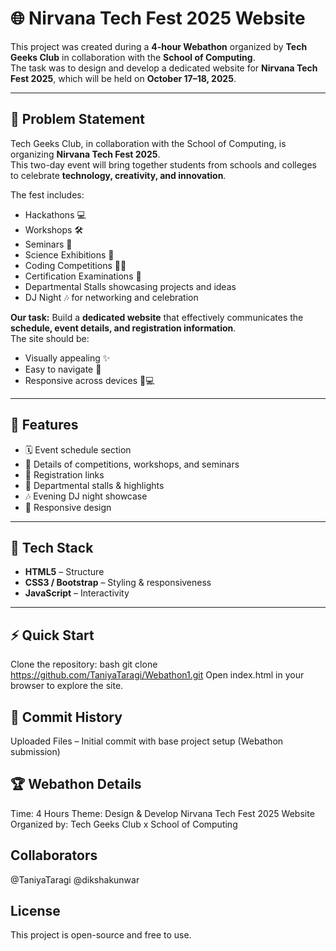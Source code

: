 # 🌐 Nirvana Tech Fest 2025 Website

This project was created during a **4-hour Webathon** organized by **Tech Geeks Club** in collaboration with the **School of Computing**.  
The task was to design and develop a dedicated website for **Nirvana Tech Fest 2025**, which will be held on **October 17–18, 2025**.

---

## 🎯 Problem Statement
Tech Geeks Club, in collaboration with the School of Computing, is organizing **Nirvana Tech Fest 2025**.  
This two-day event will bring together students from schools and colleges to celebrate **technology, creativity, and innovation**.  

The fest includes:  
- Hackathons 💻  
- Workshops 🛠️  
- Seminars 🎤  
- Science Exhibitions 🔬  
- Coding Competitions 👨‍💻  
- Certification Examinations 📜  
- Departmental Stalls showcasing projects and ideas  
- DJ Night 🎶 for networking and celebration  

**Our task:** Build a **dedicated website** that effectively communicates the **schedule, event details, and registration information**.  
The site should be:  
- Visually appealing ✨  
- Easy to navigate 🧭  
- Responsive across devices 📱💻  

---

## 🚀 Features
- 🗓️ Event schedule section  
- 📌 Details of competitions, workshops, and seminars  
- 📝 Registration links  
- 📸 Departmental stalls & highlights  
- 🎶 Evening DJ night showcase  
- 📱 Responsive design  

---

## 📂 Tech Stack
- **HTML5** – Structure  
- **CSS3 / Bootstrap** – Styling & responsiveness  
- **JavaScript** – Interactivity  

---

## ⚡ Quick Start

Clone the repository:
bash
git clone https://github.com/TaniyaTaragi/Webathon1.git
Open index.html in your browser to explore the site.

## 📌 Commit History
Uploaded Files – Initial commit with base project setup (Webathon submission)

## 🏆 Webathon Details

 Time: 4 Hours
 Theme: Design & Develop Nirvana Tech Fest 2025 Website
 Organized by: Tech Geeks Club x School of Computing

## Collaborators

@TaniyaTaragi
@dikshakunwar


## License

This project is open-source and free to use.

